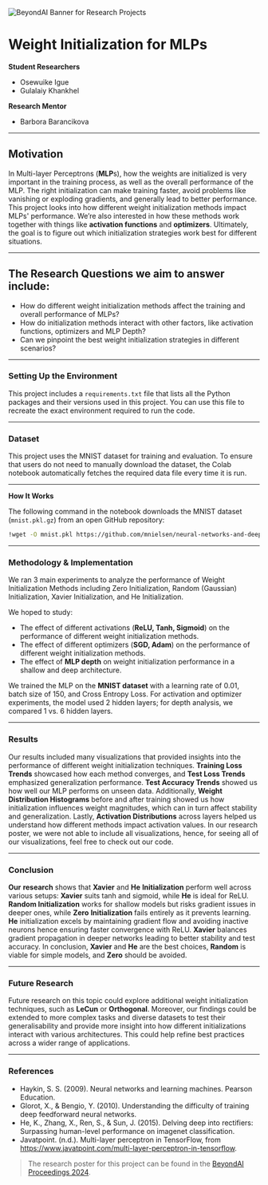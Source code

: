 ![BeyondAI Banner for Research Projects](../BeyondAI_Banner_Research_Projects_2024.png)

# Weight Initialization for MLPs

**Student Researchers**

- Osewuike Igue
- Gulalaiy Khankhel

**Research Mentor**

- Barbora Barancikova

---

## Motivation
  
In Multi-layer Perceptrons (**MLP**s), how the weights are initialized is very important in the training process, as well as the overall performance of the MLP. The right initialization can make training faster, avoid problems like vanishing or exploding gradients, and generally lead to better performance. This project looks into how different weight initialization methods impact MLPs' performance. We’re also interested in how these methods work together with things like **activation functions** and **optimizers**. Ultimately, the goal is to figure out which initialization strategies work best for different situations.

---

## The Research Questions we aim to answer include:

* How do different weight initialization methods affect the training  and overall performance of MLPs?
* How do initialization methods interact with other factors, like activation functions, optimizers and MLP Depth?
* Can we pinpoint the best weight initialization strategies in different scenarios?

---

### Setting Up the Environment

This project includes a `requirements.txt` file that lists all the Python packages and their versions used in this project. You can use this file to recreate the exact environment required to run the code.

---

### Dataset

This project uses the MNIST dataset for training and evaluation. To ensure that users do not need to manually download the dataset, the Colab notebook automatically fetches the required data file every time it is run.

---

**How It Works**

The following command in the notebook downloads the MNIST dataset (`mnist.pkl.gz`) from an open GitHub repository:

```bash
!wget -O mnist.pkl https://github.com/mnielsen/neural-networks-and-deep-learning/raw/master/data/mnist.pkl.gz
```

---

### Methodology & Implementation

We ran 3 main experiments to analyze the performance of Weight Initialization Methods including Zero Initialization, Random (Gaussian) Initialization, Xavier Initialization, and He Initialization. 

We hoped to study:

- The effect of different activations (**ReLU, Tanh, Sigmoid**) on the performance of different weight initialization methods.
- The effect of different optimizers (**SGD, Adam**) on the performance of different weight initialization methods.
- The effect of **MLP depth** on weight initialization performance in a shallow and deep architecture.

We trained the MLP on the **MNIST dataset** with a learning rate of 0.01, batch size of 150, and Cross Entropy Loss. For activation and optimizer experiments, the model used 2 hidden layers; for depth analysis, we compared 1 vs. 6 hidden layers.

---

### Results

Our results included many visualizations that provided insights into the performance of different weight initialization techniques. **Training Loss Trends** showcased how each method converges, and **Test Loss Trends** emphasized generalization performance. **Test Accuracy Trends** showed us how well our MLP performs on unseen data. Additionally, **Weight Distribution Histograms** before and after training showed us how initialization influences weight magnitudes, which can in turn affect stability and generalization. Lastly, **Activation Distributions** across layers helped us understand how different methods impact activation values. In our research poster, we were not able to include all visualizations, hence, for seeing all of our visualizations, feel free to check out our code.

---

### Conclusion

**Our** **research** shows that **Xavier** and **He** **Initialization** perform well across various setups: **Xavier** suits tanh and sigmoid, while **He** is ideal for ReLU. **Random Initialization** works for shallow models but risks gradient issues in deeper ones, while **Zero** **Initialization** fails entirely as it prevents learning. **He** initialization excels by maintaining gradient flow and avoiding inactive neurons hence ensuring faster convergence with ReLU. **Xavier** balances gradient propagation in deeper networks leading to better stability and test accuracy. In conclusion, **Xavier** and **He** are the best choices, **Random** is viable for simple models, and **Zero** should be avoided. 

---

### Future Research

Future research on this topic could explore additional weight initialization techniques, such as **LeCun** or **Orthogonal**. Moreover, our findings could be extended to more complex tasks and diverse datasets to test their generalisability and provide more insight into how different initializations interact with various architectures. This could help refine best practices across a wider range of applications.

---

### References

- Haykin, S. S. (2009). Neural networks and learning machines. Pearson Education.
- Glorot, X., & Bengio, Y. (2010). Understanding the difficulty of training deep feedforward neural networks.
- He, K., Zhang, X., Ren, S., & Sun, J. (2015). Delving deep into rectifiers: Surpassing human-level performance on imagenet classification.
- Javatpoint. (n.d.). Multi-layer perceptron in TensorFlow, from https://www.javatpoint.com/multi-layer-perceptron-in-tensorflow.

> The research poster for this project can be found in the [BeyondAI Proceedings 2024](https://thinkingbeyond.education/beyondai_proceedings_2024/).
